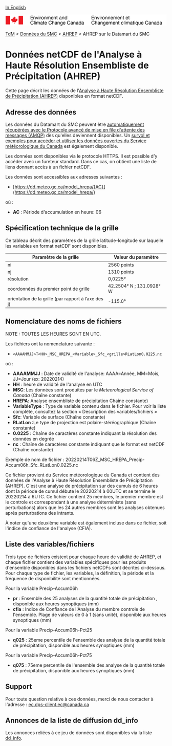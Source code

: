 [In English](readme_hrepa-datamart_en.md)

![ECCC logo](../../img_eccc-logo.png)

[TdM](../../readme_fr.md) > [Données du SMC](../readme_fr.md) > [AHREP](readme_hrepa_fr.md) > AHREP sur le Datamart du SMC

# Données netCDF de l'Analyse à Haute Résolution Ensembliste de Précipitation (AHREP)

Cette page décrit les données de l'[Analyse à Haute Résolution Ensembliste de Précipitation (AHREP)](readme_hrepa_fr.md) disponibles en format netCDF.

## Adresse des données 

Les données du Datamart du SMC peuvent être [automatiquement récupérées avec le Protocole avancé de mise en file d'attente des messages (AMQP)](../../msc-datamart/amqp_fr.md) dès qu'elles deviennent disponibles. Un [survol et exemples pour accéder et utiliser les données ouvertes du Service météorologique du Canada](../../usage/readme_fr.md) est également disponible.

Les données sont disponibles via le protocole HTTPS. Il est possible d’y accéder avec un fureteur standard. Dans ce cas, on obtient une liste de liens donnant accès à un fichier netCDF. 

Les données sont accessibles aux adresses suivantes :

* [https://dd.meteo.gc.ca/model_hrepa/{AC}](https://dd.meteo.gc.ca/model_hrepa/)

où :
* __AC__ : Période d'accumulation en heure: 06

## Spécification technique de la grille

Ce tableau décrit des paramètres de la grille latitude-longitude sur laquelle les variables en format netCDF sont disponibles.

| Paramètre de la grille                                          | Valeur du paramètre      |
|-----------------------------------------------------------------|--------------------------|
| ni                                                              | 2560 points              |
| nj                                                              | 1310 points              |
| résolution                                                      | 0,0225°                  |
| coordonnées du premier point de grille                          | 42.2504° N ; 131.0928° W |
| orientation de la grille (par rapport à l’axe des j)            | -115.0°                  |

## Nomenclature des noms de fichiers 

NOTE : TOUTES LES HEURES SONT EN UTC.

Les fichiers ont la nomenclature suivante :
* `<AAAAMMJJ>T<HH>_MSC_HREPA_<Variable>_Sfc_<grille>RLatLon0.0225.nc`

où : 

* __AAAAMMJJ__ : Date de validité de l'analyse: AAAA=Année, MM=Mois, JJ=Jour (ex: 20220214)
* __HH__ : heure de validité de l'analyse en UTC
* __MSC__: Les données sont produites par le *Meteorological Service of Canada* (Chaîne constante)
* __HREPA__: Analyse ensembliste de précipitation Chaîne constante)
* __VariableType__ : Type de variable contenu dans le fichier. Pour voir la liste complète, consultez la section « Description des variables/fichiers »
* __Sfc__: Variable de surface (Chaîne constante)
* __RLatLon__ :Le type de projection est polaire-stéréographique (Chaîne constante)
* __0.0225__ : Chaîne de caractères constante indiquant la résolution des données en degrée
* __nc__ : Chaîne de caractères constante indiquant que le format est netCDF (Chaîne constante)


Exemple de nom de fichier :
20220214T06Z_MSC_HREPA_Precip-Accum06h_Sfc_RLatLon0.0225.nc

Ce fichier provient du Service météorologique du Canada et contient des données de l'Analyse à Haute Résolution Ensembliste de Précipitation (AHREP). C'est une analyse de précipitation sur des cumuls de 6 heures dont la période de cumul débute le 20220214 à 00UTC et se termine le 20220214 à 6UTC. Ce fichier contient 25 membres, le premier membre est le controle et correspondant à une analyse déterministe (sans perturbations) alors que les 24 autres membres sont les analyses obtenues après perturbations des intrants.

À noter qu'une deuxième variable est également incluse dans ce fichier, soit l'indice de confiance de l'analyse (CFIA).

## Liste des variables/fichiers

Trois type de fichiers existent pour chaque heure de validité de AHREP, et chaque fichier contient des variables spécifiques pour les produits d'ensemble disponibles dans les fichiers netCDFs sont décrites ci-dessous. Pour chaque type de fichier, les variables, la définition, la période et la fréquence de disponibilité sont mentionnées.

Pour la variable Precip-Accum06h
* __pr__ : Ensemble des 25 analyses de la quantité totale de précipitation , disponible aux heures synoptiques (mm)
* __cfia__ : Indice de Confiance de l'Analyse du membre controle de l'ensemble. Plage de valeurs de 0 à 1 (sans unité), disponible aux heures synoptiques (mm)

Pour la variable Precip-Accum06h-Pct25
* __q025__ : 25eme percentile de l'ensemble des analyse de la quantité totale de précipitation, disponible aux heures synoptiques (mm)

Pour la variable Precip-Accum06h-Pct75
* __q075__ : 75eme percentile de l'ensemble des analyse de la quantité totale de précipitation, disponible aux heures synoptiques (mm)


## Support

Pour toute question relative à ces données, merci de nous contacter à l'adresse : [ec.dps-client.ec@canada.ca](mailto:ec.dps-client.ec@canada.ca)

## Annonces de la liste de diffusion dd_info 

Les annonces reliées à ce jeu de données sont disponibles via la liste [dd_info](https://lists.ec.gc.ca/cgi-bin/mailman/listinfo/dd_info).





























